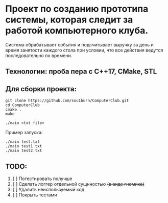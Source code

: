# Проект по созданию прототипа системы, которая следит за работой компьютерного клуба. 
Система обрабатывает события и подсчитывает выручку за день и время занятости каждого стола при условии, что все действия ведутся последовательно по времени.

## Технологии: проба пера с C++17, CMake, STL

## Для сборки проекта:
```
git clone https://github.com/sou1burn/ComputerClub.git
cd ComputerClub
cmake . 
make

./main <txt file>
```

Пример запуска:
```
./main test.txt
./main test1.txt
./main test2.txt
```

## TODO:
1. [ ] Потестировать получше
2. [ ] Сделать логгер отдельной сущнностью ~~(в виде гномика)~~
3. [ ] Удалить неиспользуемый код
4. [ ] Покрыть тестами

